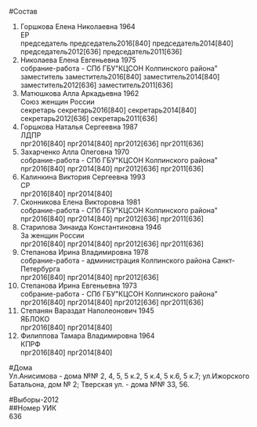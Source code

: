 #Состав  
1. Горшкова Елена Николаевна 1964  
    ЕР  
    председатель председатель2016[840] председатель2014[840] председатель2012[636] председатель2011[636]  
2. Николаева Елена Евгеньевна 1975  
    собрание-работа - СПб ГБУ"КЦСОН Колпинского района"  
    заместитель заместитель2016[840] заместитель2014[840] заместитель2012[636] заместитель2011[636]  
3. Матюшкова Алла Аркадьевна 1962  
    Союз женщин России  
    секретарь секретарь2016[840] секретарь2014[840] секретарь2012[636] секретарь2011[636]  
4. Горшкова Наталья Сергеевна 1987  
    ЛДПР  
    прг2016[840] прг2014[840] прг2012[636] прг2011[636]  
5. Захарченко Алла Олеговна 1970  
    собрание-работа - СПб ГБУ"КЦСОН Колпинского района"  
    прг2016[840] прг2014[840] прг2012[636] прг2011[636]  
6. Калинкина Виктория Сергеевна 1993  
    СР  
    прг2016[840] прг2014[840]  
7. Сконникова Елена Викторовна 1981  
    собрание-работа - СПб ГБУ"КЦСОН Колпинского района"  
    прг2016[840] прг2014[840] прг2012[636] прг2011[636]  
8. Старилова Зинаида Константиновна 1946  
    За женщин России  
    прг2016[840] прг2014[840] прг2012[636] прг2011[636]  
9. Степанова Ирина Владимировна 1978  
    собрание-работа - администрация Колпинского района Санкт-Петербурга  
    прг2016[840] прг2014[840] прг2012[636]  
10. Степанова Ирина Евгеньевна 1973  
    собрание-работа - СПб ГБУ"КЦСОН Колпинского района"  
    прг2016[840] прг2014[840] прг2012[636] прг2011[636]  
11. Степанян Вараздат Наполеонович 1945  
    ЯБЛОКО  
    прг2016[840] прг2014[840]  
12. Филиппова Тамара Владимировна 1964  
    КПРФ  
    прг2016[840] прг2014[840]  
  
#Дома  
Ул.Анисимова - дома №№ 2, 4, 5, 5 к.2, 5 к.4, 5 к.6, 5 к.7; ул.Ижорского Батальона, дом № 2; Тверская ул. - дома №№ 33, 56.  
  
#Выборы-2012  
##Номер УИК  
636  
